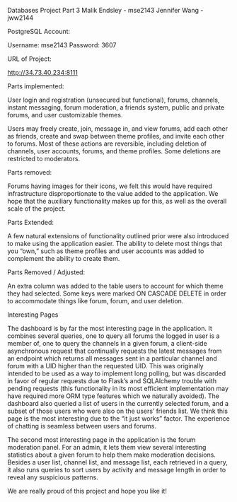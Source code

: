 Databases Project Part 3 
Malik Endsley - mse2143
Jennifer Wang - jww2144

PostgreSQL Account:

Username: mse2143 
Password: 3607

URL of Project:

http://34.73.40.234:8111

Parts implemented:

User login and registration (unsecured but functional), forums, channels, instant messaging, forum moderation, a friends system, public and private forums, and user customizable themes.

Users may freely create, join, message in, and view forums, add each other as friends, create and swap between theme profiles, and invite each other to forums. Most of these actions are reversible, including deletion of channels, user accounts, forums, and theme profiles. Some deletions are restricted to moderators. 

Parts removed:

Forums having images for their icons, we felt this would have required infrastructure disproportionate to the value added to the application. We hope that the auxiliary functionality makes up for this, as well as the overall scale of the project.

Parts Extended: 

A few natural extensions of functionality outlined prior were also introduced to make using the application easier. The ability to delete most things that you “own,” such as theme profiles and user accounts was added to complement the ability to create them. 

Parts Removed / Adjusted:

An extra column was added to the table users to account for which theme they had selected.
Some keys were marked ON CASCADE DELETE in order to accommodate things like forum, forum, and user deletion.

Interesting Pages

The dashboard is by far the most interesting page in the application. It combines several queries, one to query all forums the logged in user is a member of, one to query the channels in a given forum, a client-side asynchronous request that continually requests the latest messages from an endpoint which returns all messages sent in a particular channel and forum with a UID higher than the requested UID. This was originally intended to be used as a way to implement long polling, but was discarded in favor of regular requests due to Flask’s and SQLAlchemy trouble with pending requests (this functionality in its most efficient implementation may have required more ORM type features which we naturally avoided). The dashboard also queried a list of users in the currently selected forum, and a subset of those users who were also on the users’ friends list. We think this page is the most interesting due to the “it just works” factor. The experience of chatting is seamless between users and forums.

The second most interesting page in the application is the forum moderation panel. For an admin, it lets them view several interesting statistics about a given forum to help them make moderation decisions. Besides a user list, channel list, and message list, each retrieved in a query, it also runs queries to sort users by activity and message length in order to reveal any suspicious patterns.

We are really proud of this project and hope you like it!

